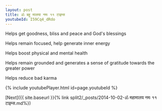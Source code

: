 ```yaml
---
layout: post
title: ॐ बहु मालया नमः ११ टाइम्स
youtubeId: I59Cq4_dRdo
---
```

 
 
Helps get goodness, bliss and peace and God's blessings
 
Helps remain focused, help generate inner energy 
 
Helps boost physical and mental health 
 
Helps remain grounded and generates a sense of gratitude towards the greater power 
 
Helps reduce bad karma
 
 
 
 


{% include youtubePlayer.html id=page.youtubeId %}
 
[Next]({{ site.baseurl }}{% link  split2/_posts/2014-10-02-ॐ महामालय नमः ११ टाइम्स.md%})
 
